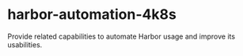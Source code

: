 # harbor-automation-4k8s
Provide related capabilities to automate Harbor usage and improve its usabilities.
